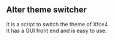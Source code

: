 ## Alter theme switcher
It is a script to switch the theme of Xfce4.  
It has a GUI front end and is easy to use.